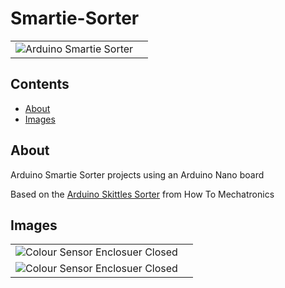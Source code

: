 # Smartie-Sorter

<table>
  <tr>
    <td><img src="assets/images/Smartie_Sorter.png" alt="Arduino Smartie Sorter"/></td>
    <td><img src="" alt=""/></td>
  </tr>
</table>

## Contents

  - [About](#about)
  - [Images](#images)

## About

Arduino Smartie Sorter projects using an Arduino Nano board

Based on the [Arduino Skittles Sorter](https://howtomechatronics.com/projects/arduino-color-sorter-project/) from How To Mechatronics

## Images

<table>
  <tr>
    <td><img src="assets/images/colour_sensor_enclosure_closed.png" alt="Colour Sensor Enclosuer Closed"/></td>
    <td><img src="" alt=""/></td>
  </tr>
  <tr>
    <td><img src="assets/images/colour_sensor_enclosure_closed.png" alt="Colour Sensor Enclosuer Closed"/></td>
    <td><img src="" alt=""/></td>
  </tr>
</table>
